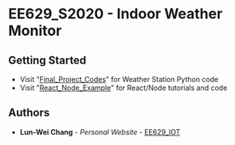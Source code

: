# EE629_S2020 - Indoor Weather Monitor

## Getting Started

- Visit "[Final_Project_Codes](https://github.com/lun-weichang/EE629_S2020/tree/master/Final_Project_Codes)" for Weather Station Python code
- Visit "[React_Node_Example](https://github.com/lun-weichang/EE629_S2020/tree/master/React_Node_Example)" for React/Node tutorials and code

## Authors

* **Lun-Wei Chang** - *Personal Website* - [EE629_IOT](https://sites.google.com/stevens.edu/lun-wei-chang-ee629-spring2020/home)
